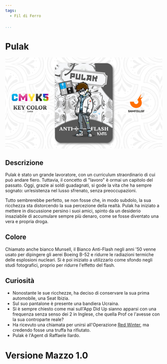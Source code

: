 ```yaml
---
tags:
  - Fil di Ferro

...
```


# Pulak

![pulak](../eg/K/pulak.jpg)

## Descrizione

Pulak è stato un grande lavoratore, con un curriculum straordinario di cui può andare fiero. Tuttavia, il concetto di "lavoro" è ormai un capitolo del passato. Oggi, grazie ai soldi guadagnati, si gode la vita che ha sempre sognato: un’esistenza nel lusso sfrenato, senza preoccupazioni.

Tutto sembrerebbe perfetto, se non fosse che, in modo subdolo, la sua ricchezza sta distorcendo la sua percezione della realtà. Pulak ha iniziato a mettere in discussione persino i suoi amici, spinto da un desiderio insaziabile di accumulare sempre più denaro, come se fosse diventato una vera e propria droga.

## Colore

Chiamato anche bianco Munsell, il Bianco Anti-Flash negli anni '50 venne usato per dipingere gli aerei Boeing B-52 e ridurre le radiazioni termiche delle esplosioni nucleari. Si è poi iniziato a utilizzarlo come sfondo negli studi fotografici, proprio per ridurre l'effetto del flash.

## Curiosità
- Nonostante le sue ricchezze, ha deciso di conservare la sua prima automobile, una Seat Ibizia.
- Sul suo pantalone è presente una bandiera Ucraina.
- Si è sempre chiesto come mai sull'App Did Up sianno apparsi con una frequenza senza senso dei 2 in Inglese, che quella Prof ce l'avesse con la sua controparte reale?
- Ha ricevuto una chiamata per unirsi all'Operazione [Red Winter](../Magenta/alesdreams.md), ma credendo fosse una truffa ha rifiutato.
- Pulak è l'Agent di Raffaele Ilardo.

# Versione Mazzo 1.0